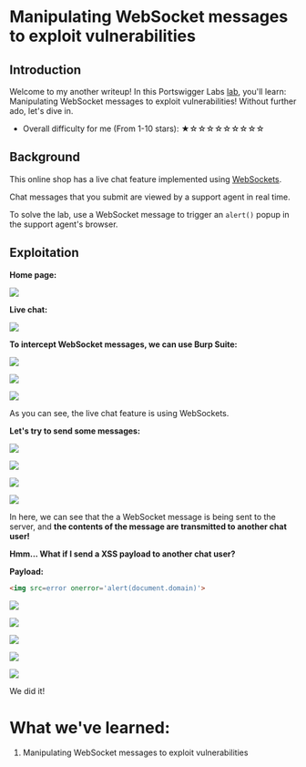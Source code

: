 # Manipulating WebSocket messages to exploit vulnerabilities

## Introduction

Welcome to my another writeup! In this Portswigger Labs [lab](https://portswigger.net/web-security/information-disclosure/exploiting/lab-infoleak-in-error-messages), you'll learn: Manipulating WebSocket messages to exploit vulnerabilities! Without further ado, let's dive in.

- Overall difficulty for me (From 1-10 stars): ★☆☆☆☆☆☆☆☆☆

## Background

This online shop has a live chat feature implemented using [WebSockets](https://portswigger.net/web-security/websockets).

Chat messages that you submit are viewed by a support agent in real time.

To solve the lab, use a WebSocket message to trigger an `alert()` popup in the support agent's browser.

## Exploitation

**Home page:**

![](https://github.com/siunam321/CTF-Writeups/blob/main/Portswigger-Labs/WebSockets/WS-1/images/Pasted%20image%2020221219005653.png)

**Live chat:**

![](https://github.com/siunam321/CTF-Writeups/blob/main/Portswigger-Labs/WebSockets/WS-1/images/Pasted%20image%2020221219005746.png)

**To intercept WebSocket messages, we can use Burp Suite:**

![](https://github.com/siunam321/CTF-Writeups/blob/main/Portswigger-Labs/WebSockets/WS-1/images/Pasted%20image%2020221219010108.png)

![](https://github.com/siunam321/CTF-Writeups/blob/main/Portswigger-Labs/WebSockets/WS-1/images/Pasted%20image%2020221219010127.png)

![](https://github.com/siunam321/CTF-Writeups/blob/main/Portswigger-Labs/WebSockets/WS-1/images/Pasted%20image%2020221219010139.png)

As you can see, the live chat feature is using WebSockets.

**Let's try to send some messages:**

![](https://github.com/siunam321/CTF-Writeups/blob/main/Portswigger-Labs/WebSockets/WS-1/images/Pasted%20image%2020221219010229.png)

![](https://github.com/siunam321/CTF-Writeups/blob/main/Portswigger-Labs/WebSockets/WS-1/images/Pasted%20image%2020221219010241.png)

![](https://github.com/siunam321/CTF-Writeups/blob/main/Portswigger-Labs/WebSockets/WS-1/images/Pasted%20image%2020221219010255.png)

![](https://github.com/siunam321/CTF-Writeups/blob/main/Portswigger-Labs/WebSockets/WS-1/images/Pasted%20image%2020221219010311.png)

In here, we can see that the a WebSocket message is being sent to the server, and **the contents of the message are transmitted to another chat user!**

**Hmm... What if I send a XSS payload to another chat user?**

**Payload:**
```html
<img src=error onerror='alert(document.domain)'>
```

![](https://github.com/siunam321/CTF-Writeups/blob/main/Portswigger-Labs/WebSockets/WS-1/images/Pasted%20image%2020221219010722.png)

![](https://github.com/siunam321/CTF-Writeups/blob/main/Portswigger-Labs/WebSockets/WS-1/images/Pasted%20image%2020221219010752.png)

![](https://github.com/siunam321/CTF-Writeups/blob/main/Portswigger-Labs/WebSockets/WS-1/images/Pasted%20image%2020221219010840.png)

![](https://github.com/siunam321/CTF-Writeups/blob/main/Portswigger-Labs/WebSockets/WS-1/images/Pasted%20image%2020221219010958.png)

![](https://github.com/siunam321/CTF-Writeups/blob/main/Portswigger-Labs/WebSockets/WS-1/images/Pasted%20image%2020221219011042.png)

We did it!

# What we've learned:

1. Manipulating WebSocket messages to exploit vulnerabilities